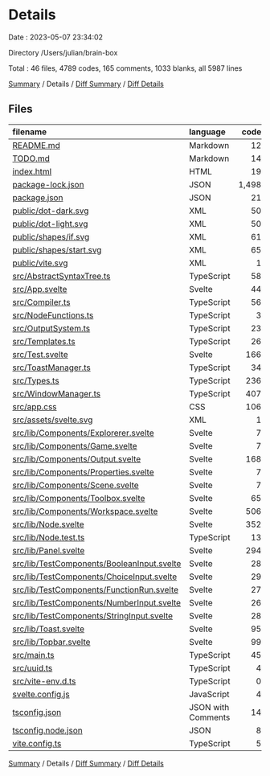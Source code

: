 # Details

Date : 2023-05-07 23:34:02

Directory /Users/julian/brain-box

Total : 46 files,  4789 codes, 165 comments, 1033 blanks, all 5987 lines

[Summary](results.md) / Details / [Diff Summary](diff.md) / [Diff Details](diff-details.md)

## Files
| filename | language | code | comment | blank | total |
| :--- | :--- | ---: | ---: | ---: | ---: |
| [README.md](/README.md) | Markdown | 12 | 0 | 5 | 17 |
| [TODO.md](/TODO.md) | Markdown | 14 | 0 | 1 | 15 |
| [index.html](/index.html) | HTML | 19 | 1 | 5 | 25 |
| [package-lock.json](/package-lock.json) | JSON | 1,498 | 0 | 1 | 1,499 |
| [package.json](/package.json) | JSON | 21 | 0 | 1 | 22 |
| [public/dot-dark.svg](/public/dot-dark.svg) | XML | 50 | 1 | 2 | 53 |
| [public/dot-light.svg](/public/dot-light.svg) | XML | 50 | 1 | 2 | 53 |
| [public/shapes/if.svg](/public/shapes/if.svg) | XML | 61 | 1 | 2 | 64 |
| [public/shapes/start.svg](/public/shapes/start.svg) | XML | 65 | 1 | 2 | 68 |
| [public/vite.svg](/public/vite.svg) | XML | 1 | 0 | 0 | 1 |
| [src/AbstractSyntaxTree.ts](/src/AbstractSyntaxTree.ts) | TypeScript | 58 | 0 | 13 | 71 |
| [src/App.svelte](/src/App.svelte) | Svelte | 44 | 6 | 23 | 73 |
| [src/Compiler.ts](/src/Compiler.ts) | TypeScript | 56 | 6 | 27 | 89 |
| [src/NodeFunctions.ts](/src/NodeFunctions.ts) | TypeScript | 3 | 0 | 0 | 3 |
| [src/OutputSystem.ts](/src/OutputSystem.ts) | TypeScript | 23 | 0 | 6 | 29 |
| [src/Templates.ts](/src/Templates.ts) | TypeScript | 26 | 7 | 10 | 43 |
| [src/Test.svelte](/src/Test.svelte) | Svelte | 166 | 0 | 38 | 204 |
| [src/ToastManager.ts](/src/ToastManager.ts) | TypeScript | 34 | 6 | 12 | 52 |
| [src/Types.ts](/src/Types.ts) | TypeScript | 236 | 0 | 20 | 256 |
| [src/WindowManager.ts](/src/WindowManager.ts) | TypeScript | 407 | 81 | 115 | 603 |
| [src/app.css](/src/app.css) | CSS | 106 | 10 | 33 | 149 |
| [src/assets/svelte.svg](/src/assets/svelte.svg) | XML | 1 | 0 | 0 | 1 |
| [src/lib/Components/Explorerer.svelte](/src/lib/Components/Explorerer.svelte) | Svelte | 7 | 0 | 9 | 16 |
| [src/lib/Components/Game.svelte](/src/lib/Components/Game.svelte) | Svelte | 7 | 0 | 8 | 15 |
| [src/lib/Components/Output.svelte](/src/lib/Components/Output.svelte) | Svelte | 168 | 5 | 49 | 222 |
| [src/lib/Components/Properties.svelte](/src/lib/Components/Properties.svelte) | Svelte | 7 | 0 | 9 | 16 |
| [src/lib/Components/Scene.svelte](/src/lib/Components/Scene.svelte) | Svelte | 7 | 0 | 8 | 15 |
| [src/lib/Components/Toolbox.svelte](/src/lib/Components/Toolbox.svelte) | Svelte | 65 | 2 | 22 | 89 |
| [src/lib/Components/Workspace.svelte](/src/lib/Components/Workspace.svelte) | Svelte | 506 | 1 | 197 | 704 |
| [src/lib/Node.svelte](/src/lib/Node.svelte) | Svelte | 352 | 10 | 153 | 515 |
| [src/lib/Node.test.ts](/src/lib/Node.test.ts) | TypeScript | 13 | 0 | 3 | 16 |
| [src/lib/Panel.svelte](/src/lib/Panel.svelte) | Svelte | 294 | 4 | 102 | 400 |
| [src/lib/TestComponents/BooleanInput.svelte](/src/lib/TestComponents/BooleanInput.svelte) | Svelte | 28 | 0 | 12 | 40 |
| [src/lib/TestComponents/ChoiceInput.svelte](/src/lib/TestComponents/ChoiceInput.svelte) | Svelte | 29 | 0 | 10 | 39 |
| [src/lib/TestComponents/FunctionRun.svelte](/src/lib/TestComponents/FunctionRun.svelte) | Svelte | 27 | 0 | 14 | 41 |
| [src/lib/TestComponents/NumberInput.svelte](/src/lib/TestComponents/NumberInput.svelte) | Svelte | 26 | 0 | 13 | 39 |
| [src/lib/TestComponents/StringInput.svelte](/src/lib/TestComponents/StringInput.svelte) | Svelte | 28 | 0 | 12 | 40 |
| [src/lib/Toast.svelte](/src/lib/Toast.svelte) | Svelte | 95 | 0 | 25 | 120 |
| [src/lib/Topbar.svelte](/src/lib/Topbar.svelte) | Svelte | 99 | 4 | 45 | 148 |
| [src/main.ts](/src/main.ts) | TypeScript | 45 | 7 | 16 | 68 |
| [src/uuid.ts](/src/uuid.ts) | TypeScript | 4 | 0 | 1 | 5 |
| [src/vite-env.d.ts](/src/vite-env.d.ts) | TypeScript | 0 | 2 | 1 | 3 |
| [svelte.config.js](/svelte.config.js) | JavaScript | 4 | 2 | 2 | 8 |
| [tsconfig.json](/tsconfig.json) | JSON with Comments | 14 | 6 | 1 | 21 |
| [tsconfig.node.json](/tsconfig.node.json) | JSON | 8 | 0 | 1 | 9 |
| [vite.config.ts](/vite.config.ts) | TypeScript | 5 | 1 | 2 | 8 |

[Summary](results.md) / Details / [Diff Summary](diff.md) / [Diff Details](diff-details.md)